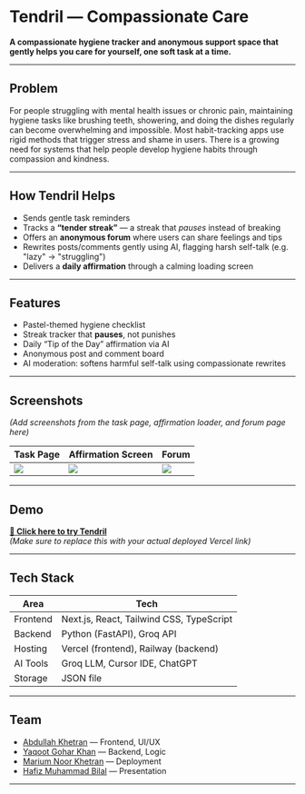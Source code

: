 # Tendril — Compassionate Care

**A compassionate hygiene tracker and anonymous support space that gently helps you care for yourself, one soft task at a time.**

---

## Problem

For people struggling with mental health issues or chronic pain, maintaining hygiene tasks like brushing teeth, showering, and doing the dishes regularly can become overwhelming and impossible. Most habit-tracking apps use rigid methods that trigger stress and shame in users. There is a growing need for systems that help people develop hygiene habits through compassion and kindness.

---

## How Tendril Helps

- Sends gentle task reminders
- Tracks a **“tender streak”** — a streak that *pauses* instead of breaking
- Offers an **anonymous forum** where users can share feelings and tips
- Rewrites posts/comments gently using AI, flagging harsh self-talk (e.g. "lazy" → "struggling")
- Delivers a **daily affirmation** through a calming loading screen

---

## Features

- Pastel-themed hygiene checklist
- Streak tracker that **pauses**, not punishes
- Daily “Tip of the Day” affirmation via AI
- Anonymous post and comment board
- AI moderation: softens harmful self-talk using compassionate rewrites

---

## Screenshots

*(Add screenshots from the task page, affirmation loader, and forum page here)*

| Task Page | Affirmation Screen | Forum |
|-----------|--------------------|-------|
| ![](./screenshots/task.png) | ![](./screenshots/affirmation.png) | ![](./screenshots/forum.png) |

---

## Demo

**[🔗 Click here to try Tendril](https://your-vercel-link.vercel.app/)**  
*(Make sure to replace this with your actual deployed Vercel link)*

---

## Tech Stack

| Area       | Tech                       |
|------------|----------------------------|
| Frontend   | Next.js, React, Tailwind CSS, TypeScript |
| Backend    | Python (FastAPI), Groq API |
| Hosting    | Vercel (frontend), Railway (backend) |
| AI Tools   | Groq LLM, Cursor IDE, ChatGPT |
| Storage    | JSON file |

---

## Team

- [Abdullah Khetran](https://github.com/abdullahkhetran) — Frontend, UI/UX
- [Yaqoot Gohar Khan](https://github.com/YaqootGKhan) — Backend, Logic
- [Marium Noor Khetran](https://github.com/mariumnoorkhetran) — Deployment
- [Hafiz Muhammad Bilal](https://github.com/Hafiz331) — Presentation

---


